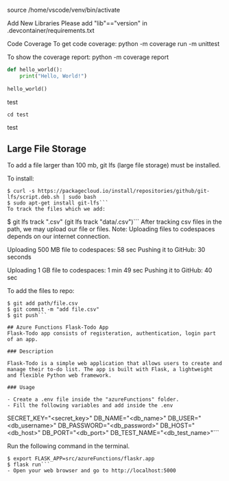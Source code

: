 source /home/vscode/venv/bin/activate

Add New Libraries
Please add "lib"=="version" in .devcontainer/requirements.txt

Code Coverage
To get code coverage:
python -m coverage run -m unittest

To show the coverage report:
python -m coverage report

```python
def hello_world():
    print("Hello, World!")
    
hello_world()
```
test


```
cd test
```

test

## Large File Storage
To add a file larger than 100 mb, git lfs (large file storage) must be installed.

To install:
```
$ curl -s https://packagecloud.io/install/repositories/github/git-lfs/script.deb.sh | sudo bash
$ sudo apt-get install git-lfs```
To track the files which we add:
```
$ git lfs track ".csv" (git lfs track "data/.csv")```
After tracking csv files in the path, we may upload our file or files.
Note: Uploading files to codespaces depends on our internet connection.

Uploading 500 MB file to codespaces: 58 sec
Pushing it to GitHub: 30 seconds

Uploading 1 GB file to codespaces: 1 min 49 sec
Pushing it to GitHub: 40 sec

To add the files to repo:
```
$ git add path/file.csv
$ git commit -m "add file.csv"
$ git push```

## Azure Functions Flask-Todo App
Flask-Todo app consists of registeration, authentication, login part of an app.

### Description

Flask-Todo is a simple web application that allows users to create and manage their to-do list. The app is built with Flask, a lightweight and flexible Python web framework.

### Usage

- Create a .env file inside the "azureFunctions" folder.
- Fill the following variables and add inside the .env 
```
SECRET_KEY="<secret_key>"
DB_NAME="<db_name>"
DB_USER="<db_username>"
DB_PASSWORD="<db_password>"
DB_HOST="<db_host>"
DB_PORT="<db_port>"
DB_TEST_NAME="<db_test_name>"```

Run the following command in the terminal.
```
$ export FLASK_APP=src/azureFunctions/flaskr.app
$ flask run```
- Open your web browser and go to http://localhost:5000